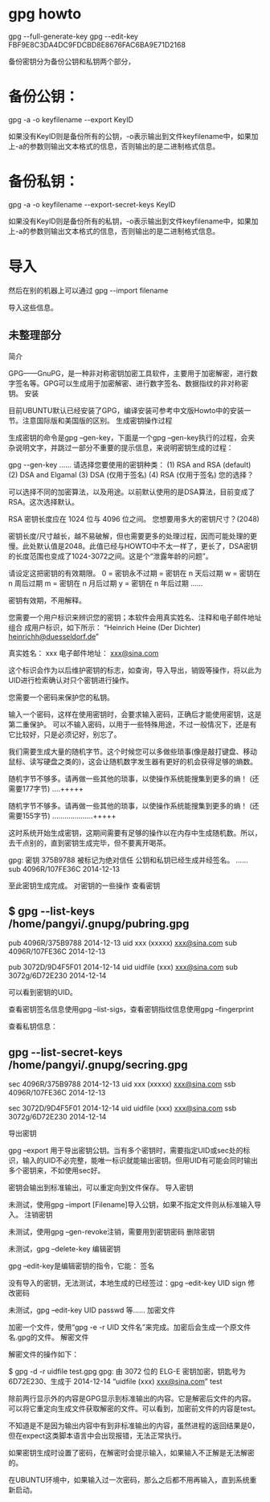 # gpg howto 


gpg --full-generate-key
gpg --edit-key FBF9E8C3DA4DC9FDCBD8E8676FAC6BA9E71D2168


备份密钥分为备份公钥和私钥两个部分，

# 备份公钥：
gpg -a -o keyfilename --export KeyID

如果没有KeyID则是备份所有的公钥，-o表示输出到文件keyfilename中，如果加上-a的参数则输出文本格式的信息，否则输出的是二进制格式信息。

# 备份私钥：

gpg -a -o keyfilename --export-secret-keys KeyID

如果没有KeyID则是备份所有的私钥，-o表示输出到文件keyfilename中，如果加上-a的参数则输出文本格式的信息，否则输出的是二进制格式信息。

# 导入
然后在别的机器上可以通过
gpg --import filename

导入这些信息。


##  未整理部分

简介

GPG——GnuPG，是一种非对称密钥加密工具软件，主要用于加密解密，进行数字签名等。GPG可以生成用于加密解密、进行数字签名、数据指纹的非对称密钥。
安装

目前UBUNTU默认已经安装了GPG，编译安装可参考中文版Howto中的安装一节。注意国际版和美国版的区别。
生成密钥操作过程

生成密钥的命令是gpg –gen-key，下面是一个gpg –gen-key执行的过程，会夹杂说明文字，并跳过一部分不重要的提示信息，来说明密钥生成的过程：

gpg --gen-key
……
请选择您要使用的密钥种类：
   (1) RSA and RSA (default)
   (2) DSA and Elgamal
   (3) DSA (仅用于签名)
   (4) RSA (仅用于签名)
您的选择？ 

可以选择不同的加密算法，以及用途。以前默认使用的是DSA算法，目前变成了RSA。这次选择默认。

RSA 密钥长度应在 1024 位与 4096 位之间。
您想要用多大的密钥尺寸？(2048) 

密钥长度/尺寸越长，越不易破解，但也需要更多的处理过程，因而可能处理的更慢。此处默认值是2048。此值已经与HOWTO中不太一样了，更长了，DSA密钥的长度范围也变成了1024-3072之间。这是个“泄露年龄的问题”。

请设定这把密钥的有效期限。
     0 = 密钥永不过期
      <n>  = 密钥在 n 天后过期
      <n>w = 密钥在 n 周后过期
      <n>m = 密钥在 n 月后过期
      <n>y = 密钥在 n 年后过期
……

密钥有效期，不用解释。

您需要一个用户标识来辨识您的密钥；本软件会用真实姓名、注释和电子邮件地址组合
成用户标识，如下所示：
    “Heinrich Heine (Der Dichter) <heinrichh@duesseldorf.de>”

真实姓名： xxx
电子邮件地址： xxx@sina.com

这个标识会作为以后维护密钥的标志，如查询，导入导出，销毁等操作，将以此为UID进行检索确认对只个密钥进行操作。

您需要一个密码来保护您的私钥。

输入一个密码，这样在使用密钥时，会要求输入密码，正确后才能使用密钥，这是第二重保护。 可以不输入密码，以用于一些特殊用途，不过一般情况下，还是有它比较好，只是必须记好，别忘了。

我们需要生成大量的随机字节。这个时候您可以多做些琐事(像是敲打键盘、移动
鼠标、读写硬盘之类的)，这会让随机数字发生器有更好的机会获得足够的熵数。

随机字节不够多。请再做一些其他的琐事，以使操作系统能搜集到更多的熵！
(还需要177字节)
....+++++

随机字节不够多。请再做一些其他的琐事，以使操作系统能搜集到更多的熵！
(还需要155字节)
....................+++++

这时系统开始生成密钥，这期间需要有足够的操作以在内存中生成随机数。所以，去干点别的，直到密钥生成完毕，但不要离开喝茶。

gpg: 密钥 375B9788 被标记为绝对信任
公钥和私钥已经生成并经签名。
……
sub   4096R/107FE36C 2014-12-13

至此密钥生成完成。
对密钥的一些操作
查看密钥

$ gpg --list-keys
/home/pangyi/.gnupg/pubring.gpg
-------------------------------
pub   4096R/375B9788 2014-12-13
uid                  xxx (xxxxx) <xxx@sina.com>
sub   4096R/107FE36C 2014-12-13

pub   3072D/9D4F5F01 2014-12-14
uid                  uidfile (xxx) <xxx@sina.com>
sub   3072g/6D72E230 2014-12-14

可以看到密钥的UID。

查看密钥签名信息使用gpg –list-sigs，查看密钥指纹信息使用gpg –fingerprint

查看私钥信息：

gpg --list-secret-keys
/home/pangyi/.gnupg/secring.gpg
-------------------------------
sec   4096R/375B9788 2014-12-13
uid                  xxx (xxxxx) <xxx@sina.com>
ssb   4096R/107FE36C 2014-12-13

sec   3072D/9D4F5F01 2014-12-14
uid                  uidfile (xxx) <xxx@sina.com>
ssb   3072g/6D72E230 2014-12-14

导出密钥

gpg –export 用于导出密钥公钥。当有多个密钥时，需要指定UID或sec处的标识，输入的UID不必完整，能唯一标识就能输出密钥。但用UID有可能会同时输出多个密钥来，不如使用sec好。

密钥会输出到标准输出，可以重定向到文件保存。
导入密钥

未测试，使用gpg –import [Filename]导入公钥，如果不指定文件则从标准输入导入。
注销密钥

未测试，使用gpg –gen-revoke注销，需要用到密钥密码
删除密钥

未测试，gpg –delete-key
编辑密钥

gpg –edit-key是编辑密钥的指令，它能：
签名

没有导入的密钥，无法测试，本地生成的已经签过：gpg –edit-key UID sign
修改密码

未测试，gpg –edit-key UID passwd
等……
加密文件

加密一个文件，使用“gpg -e -r UID 文件名”来完成。加密后会生成一个原文件名.gpg的文件。
解密文件

解密文件的操作如下：

$ gpg -d -r uidfile test.gpg
gpg: 由 3072 位的 ELG-E 密钥加密，钥匙号为 6D72E230、生成于 2014-12-14
      “uidfile (xxx) <xxx@sina.com>”
test

除前两行显示外的内容是GPG显示到标准输出的内容。它是解密后文件的内容。可以将它重定向生成文件获取解密的文件。可以看到，加密前文件的内容是test。

不知道是不是因为输出内容中有到非标准输出的内容，虽然进程的返回结果是0，但在expect这类脚本语言中会出现报错，无法正常执行。

如果密钥生成时设置了密码，在解密时会提示输入，如果输入不正解是无法解密的。

在UBUNTU环境中，如果输入过一次密码，那么之后都不用再输入，直到系统重新启动。

